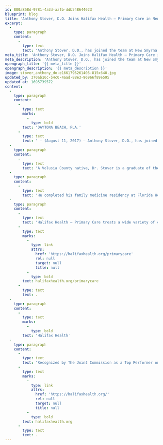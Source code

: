 ```yaml
---
id: 880a858d-9781-4a3d-aafb-ddb548644623
blueprint: blog
title: 'Anthony Stover, D.O. Joins Halifax Health – Primary Care in New Smyrna Beach'
excerpt:
  -
    type: paragraph
    content:
      -
        type: text
        text: 'Anthony Stover, D.O., has joined the team at New Smyrna Beach Family Practice, a Halifax Health – Primary Care network provider.'
meta_title: 'Anthony Stover, D.O. Joins Halifax Health – Primary Care in New Smyrna Beach'
meta_description: 'Anthony Stover, D.O., has joined the team at New Smyrna Beach Family Practice, a Halifax Health – Primary Care network provider.'
opengraph_title: '{{ meta_title }}'
opengraph_description: '{{ meta_description }}'
image: stover_anthony_do-e1661795261405-815x640.jpg
updated_by: 370ab10c-b4c0-4aad-88e3-96966f89e595
updated_at: 1695739572
content:
  -
    type: paragraph
    content:
      -
        type: text
        marks:
          -
            type: bold
        text: 'DAYTONA BEACH, FLA.'
      -
        type: text
        text: ' – (August 11, 2017) – Anthony Stover, D.O., has joined the team at New Smyrna Beach Family Practice, a Halifax Health – Primary Care network provider.'
  -
    type: paragraph
    content:
      -
        type: text
        text: 'A Volusia County native, Dr. Stover is a graduate of the University of Miami and received a Doctorate of Osteopathic Medicine from Nova Southeastern University College of Osteopathic Medicine in Ft. Lauderdale.'
  -
    type: paragraph
    content:
      -
        type: text
        text: 'He completed his family medicine residency at Florida Hospital East Orlando where he served as chief resident and was honored as Resident of the Year.'
  -
    type: paragraph
    content:
      -
        type: text
        text: "Halifax Health – Primary Care treats a wide variety of common conditions and illnesses as well as provide routine vaccinations and physicals.\_ To schedule an appointment with Dr. Stover, call 386.428.5554 or visit "
      -
        type: text
        marks:
          -
            type: link
            attrs:
              href: 'https://halifaxhealth.org/primarycare'
              rel: null
              target: null
              title: null
          -
            type: bold
        text: halifaxhealth.org/primarycare
      -
        type: text
        text: .
  -
    type: paragraph
    content:
      -
        type: text
        marks:
          -
            type: bold
        text: 'Halifax Health'
  -
    type: paragraph
    content:
      -
        type: text
        text: "Recognized by The Joint Commission as a Top Performer on Key Quality Measures, Halifax Health serves Volusia and Flagler counties, providing a continuum of healthcare services through a network of organizations including a tertiary hospital, community hospital, freestanding emergency department, an urgent care, psychiatric services, a cancer treatment center with five outreach locations, the area’s largest hospice, a center for inpatient rehabilitation, primary care walk-in clinics, a walk-in clinic specializing in women’s health, a pediatric care community clinic, three children’s medical practices, a home healthcare agency, and an exclusive provider organization.\_ Halifax Health offers the area’s only Level II Trauma Center, Comprehensive Stroke Center, Pediatric Intensive Care Unit, Pediatric Emergency Department, Child and Adolescent Behavioral Services, complete Neurosurgical Services, OB Emergency Department and Level II Neonatal Intensive Care Unit that cares for babies born as early as 28 weeks.\_ For more information, visit "
      -
        type: text
        marks:
          -
            type: link
            attrs:
              href: 'https://halifaxhealth.org/'
              rel: null
              target: null
              title: null
          -
            type: bold
        text: halifaxhealth.org
      -
        type: text
        text: .
---
```

